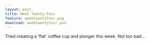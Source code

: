 ```yaml
---
layout: post
title: Week Twenty-Four
feature: weektwentyfour.png
download: weektwentyfour.psd
---
```

Tried creating a 'flat' coffee cup and plunger this week. Not too bad...